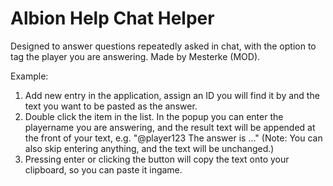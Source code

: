 # Albion Help Chat Helper

Designed to answer questions repeatedly asked in chat, with the option to tag the player you are answering.
Made by Mesterke (MOD).

Example:
1. Add new entry in the application, assign an ID you will find it by and the text you want to be pasted as the answer.
2. Double click the item in the list. In the popup you can enter the playername you are answering, and the result text will be appended at the front of your text, e.g. "@player123 The answer is ..."  (Note: You can also skip entering anything, and the text will be unchanged.)
3. Pressing enter or clicking the button will copy the text onto your clipboard, so you can paste it ingame.
